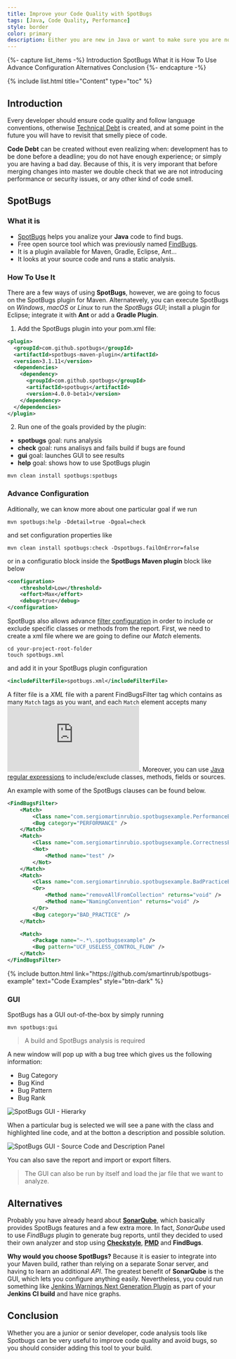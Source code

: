 ```yaml
---
title: Improve your Code Quality with SpotBugs
tags: [Java, Code Quality, Performance]
style: border
color: primary
description: Either you are new in Java or want to make sure you are not introducing new bugs, learn how to use SpotBugs.
---
```


{%- capture list_items -%}
Introduction
SpotBugs
What it is
How To Use
Advance Configuration
Alternatives
Conclusion
{%- endcapture -%}

{% include list.html title="Content" type="toc" %}

## Introduction

Every developer should ensure code quality and follow language conventions, otherwise [Technical Debt](https://medium.com/existek/what-is-technical-debt-and-how-to-calculate-it-80193e4e746d) is created, and at some point in the future you will have to revisit that smelly piece of code.

**Code Debt** can be created without even realizing when: development has to be done before a deadline; you do not have enough experience; or simply you are having a bad day. Because of this, it is very imporant that before merging changes into master we double check that we are not introducing performance or security issues, or any other kind of code smell.

## SpotBugs

### What it is

- [SpotBugs](https://spotbugs.github.io/) helps you analize your **Java** code to find bugs.
- Free open source tool which was previously named [FindBugs](http://findbugs.sourceforge.net/).
- It is a plugin available for Maven, Gradle, Eclipse, Ant...
- It looks at your source code and runs a static analysis.

### How To Use It

There are a few ways of using **SpotBugs**, however, we are going to focus on the SpotBugs plugin for Maven. Alternatevely, you can execute SpotBugs on _Windows_, _macOS_ or _Linux_ to run the _SpotBugs GUI_; install a plugin for Eclipse; integrate it with **Ant** or add a **Gradle Plugin**.

1. Add the SpotBugs plugin into your pom.xml file:

```xml
<plugin>
  <groupId>com.github.spotbugs</groupId>
  <artifactId>spotbugs-maven-plugin</artifactId>
  <version>3.1.11</version>
  <dependencies>
    <dependency>
      <groupId>com.github.spotbugs</groupId>
      <artifactId>spotbugs</artifactId>
      <version>4.0.0-beta1</version>
    </dependency>
  </dependencies>
</plugin>
```

2. Run one of the goals provided by the plugin:

- **spotbugs** goal: runs analysis
- **check** goal: runs analisys and fails build if bugs are found
- **gui** goal: launches GUI to see results
- **help** goal: shows how to use SpotBugs plugin

```shell
mvn clean install spotbugs:spotbugs
```

### Advance Configuration

Aditionally, we can know more about one particular goal if we run

```shell
mvn spotbugs:help -Ddetail=true -Dgoal=check
```

and set configuration properties like

```shell
mvn clean install spotbugs:check -Dspotbugs.failOnError=false
```

or in a configuratio block inside the **SpotBugs Maven plugin** block like below

```xml
<configuration>
    <threshold>Low</threshold>
    <effort>Max</effort>
    <debug>true</debug>
</configuration>
```

SpotBugs also allows advance [filter configuration](https://spotbugs.readthedocs.io/en/stable/filter.html#) in order to include or exclude specific classes or methods from the report. First, we need to create a xml file where we are going to define our _Match_ elements.

```shell
cd your-project-root-folder
touch spotbugs.xml
```

and add it in your SpotBugs plugin configuration

```xml
<includeFilterFile>spotbugs.xml</includeFilterFile>
```
A filter file is a _XML_ file with a parent FindBugsFilter tag which contains as many `Match` tags as you want, and each `Match` element accepts many ![types of Match clauses](https://spotbugs.readthedocs.io/en/stable/filter.html#types-of-match-clauses). Moreover, you can use [Java regular expressions](https://docs.oracle.com/javase/8/docs/api/java/util/regex/Pattern.html) to include/exclude classes, methods, fields or sources.

An example with some of the SpotBugs clauses can be found below.

```xml
<FindBugsFilter>
    <Match>
        <Class name="com.sergiomartinrubio.spotbugsexample.PerformanceBugs" />
        <Bug category="PERFORMANCE" />
    </Match>
    <Match>
        <Class name="com.sergiomartinrubio.spotbugsexample.CorrectnessBugs" />
        <Not>
            <Method name="test" />
        </Not>
    </Match>
    <Match>
        <Class name="com.sergiomartinrubio.spotbugsexample.BadPracticeBugs" />
        <Or>
            <Method name="removeAllFromCollection" returns="void" />
            <Method name="NamingConvention" returns="void" />
        </Or>
        <Bug category="BAD_PRACTICE" />
    </Match>

    <Match>
        <Package name="~.*\.spotbugsexample" />
        <Bug pattern="UCF_USELESS_CONTROL_FLOW" />
    </Match>
</FindBugsFilter>
```

<p class="text-center">
{% include button.html link="https://github.com/smartinrub/spotbugs-example" text="Code Examples" style="btn-dark" %}
</p>

### GUI

SpotBugs has a GUI out-of-the-box by simply running

```shell
mvn spotbugs:gui
```

> A build and SpotBugs analysis is required

A new window will pop up with a bug tree which gives us the following information:
- Bug Category
- Bug Kind
- Bug Pattern
- Bug Rank

![SpotBugs GUI - Hierarky](https://lh3.googleusercontent.com/ANLKz0dfuvd1m0fKUhuUkBCGg5mBbObv0li-eiqbHiXeJpdy5a9N8LfJE5KZY0t0KtKjcb4_FntTYwYCsVUiKFQBVUOdGIPIppwLGokGYtoyhIcsda3J8BURIlDj3XCNao7L8uZm=w2400)

When a particular bug is selected we will see a pane with the class and highlighted line code, and at the botton a description and possible solution.

![SpotBugs GUI - Source Code and Description Panel](https://lh3.googleusercontent.com/_Tr_pt9VWpFMnJFYqwTPncFcaXofAyao5qpfG1veW6pEC0h9pzSDwneraWbY1hF3DaiE2Hb6_7xvnswG6lfoPXNHkp2GjJqtTXfcOg_dhaDOjANqkuYqBcmJGbAT1vIpt3ChiyIY=w2400)

You can also save the report and import or export filters.

> The GUI can also be run by itself and load the jar file that we want to analyze.

## Alternatives

Probably you have already heard about [**SonarQube**](https://www.sonarqube.org/), which basically provides SpotBugs features and a few extra more. In fact, _SonarQube_ used to use _FindBugs_ plugin to generate bug reports, until they decided to used their own analyzer and stop using **[Checkstyle](http://checkstyle.sourceforge.net/)**, **[PMD](https://pmd.github.io/)** and **FindBugs**. 

**Why would you choose SpotBugs?** Because it is easier to integrate into your Maven build, rather than relying on a separate Sonar server, and having to learn an additional _API_. The greatest benefit of **SonarQube** is the GUI, which lets you configure anything easily. Nevertheless, you could run something like [Jenkins Warnings Next Generation Plugin](https://github.com/jenkinsci/warnings-ng-plugin) as part of your **Jenkins CI build** and have nice graphs.

## Conclusion

Whether you are a junior or senior developer, code analysis tools like Spotbugs can be very useful to improve code quality and avoid bugs, so you should consider adding this tool to your build.
